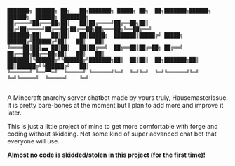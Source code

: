 ```
███████╗ ██████╗ ██╗   ██╗███████╗ █████╗ ██╗  ██╗███████╗██████╗ ██████╗  ██████╗ ████████╗
██╔════╝██╔═══██╗██║   ██║██╔════╝██╔══██╗██║ ██╔╝██╔════╝██╔══██╗██╔══██╗██╔═══██╗╚══██╔══╝
███████╗██║   ██║██║   ██║█████╗  ███████║█████╔╝ █████╗  ██████╔╝██████╔╝██║   ██║   ██║   
╚════██║██║▄▄ ██║██║   ██║██╔══╝  ██╔══██║██╔═██╗ ██╔══╝  ██╔══██╗██╔══██╗██║   ██║   ██║   
███████║╚██████╔╝╚██████╔╝███████╗██║  ██║██║  ██╗███████╗██║  ██║██████╔╝╚██████╔╝   ██║   
╚══════╝ ╚══▀▀═╝  ╚═════╝ ╚══════╝╚═╝  ╚═╝╚═╝  ╚═╝╚══════╝╚═╝  ╚═╝╚═════╝  ╚═════╝    ╚═╝   
                                                                                                                                        
```
A Minecraft anarchy server chatbot made by yours truly, HausemasterIssue. It is pretty bare-bones at the moment but I plan to add more and improve it later.

This is just a little project of mine to get more comfortable with forge and coding without skidding. Not some kind of super advanced chat bot that everyone will use.

**Almost no code is skidded/stolen in this project (for the first time)!**
